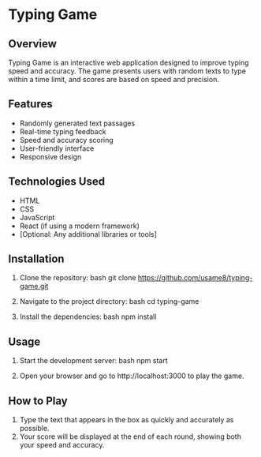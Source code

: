 # Typing Game

## Overview

Typing Game is an interactive web application designed to improve typing speed and accuracy. The game presents users with random texts to type within a time limit, and scores are based on speed and precision.

## Features

- Randomly generated text passages
- Real-time typing feedback
- Speed and accuracy scoring
- User-friendly interface
- Responsive design

## Technologies Used

- HTML
- CSS
- JavaScript
- React (if using a modern framework)
- [Optional: Any additional libraries or tools]
## Installation

1. Clone the repository:
    bash
    git clone https://github.com/usame8/typing-game.git
    
2. Navigate to the project directory:
    bash
    cd typing-game
    
3. Install the dependencies:
    bash
    npm install
    

## Usage

1. Start the development server:
    bash
    npm start
    
2. Open your browser and go to http://localhost:3000 to play the game.
## How to Play

1. Type the text that appears in the box as quickly and accurately as possible.
2. Your score will be displayed at the end of each round, showing both your speed and accuracy.
